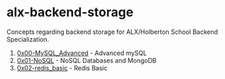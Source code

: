 # alx-backend-storage

Concepts regarding backend storage for ALX/Holberton School Backend Specialization.

1. [0x00-MySQL_Advanced](0x00-MySQL_Advanced) -  Advanced mySQL
2. [0x01-NoSQL](0x01-NoSQL) - NoSQL Databases and MongoDB
3. [0x02-redis_basic](0x02-redis_basic) - Redis Basic
